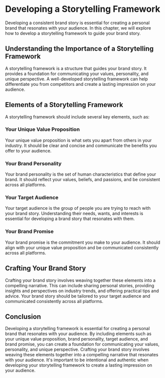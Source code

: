 Developing a Storytelling Framework
===================================================================================

Developing a consistent brand story is essential for creating a personal brand that resonates with your audience. In this chapter, we will explore how to develop a storytelling framework to guide your brand story.

Understanding the Importance of a Storytelling Framework
--------------------------------------------------------

A storytelling framework is a structure that guides your brand story. It provides a foundation for communicating your values, personality, and unique perspective. A well-developed storytelling framework can help differentiate you from competitors and create a lasting impression on your audience.

Elements of a Storytelling Framework
------------------------------------

A storytelling framework should include several key elements, such as:

### Your Unique Value Proposition

Your unique value proposition is what sets you apart from others in your industry. It should be clear and concise and communicate the benefits you offer to your audience.

### Your Brand Personality

Your brand personality is the set of human characteristics that define your brand. It should reflect your values, beliefs, and passions, and be consistent across all platforms.

### Your Target Audience

Your target audience is the group of people you are trying to reach with your brand story. Understanding their needs, wants, and interests is essential for developing a brand story that resonates with them.

### Your Brand Promise

Your brand promise is the commitment you make to your audience. It should align with your unique value proposition and be communicated consistently across all platforms.

Crafting Your Brand Story
-------------------------

Crafting your brand story involves weaving together these elements into a compelling narrative. This can include sharing personal stories, providing insights and perspectives on industry trends, and offering practical tips and advice. Your brand story should be tailored to your target audience and communicated consistently across all platforms.

Conclusion
----------

Developing a storytelling framework is essential for creating a personal brand that resonates with your audience. By including elements such as your unique value proposition, brand personality, target audience, and brand promise, you can create a foundation for communicating your values, personality, and unique perspective. Crafting your brand story involves weaving these elements together into a compelling narrative that resonates with your audience. It's important to be intentional and authentic when developing your storytelling framework to create a lasting impression on your audience.
